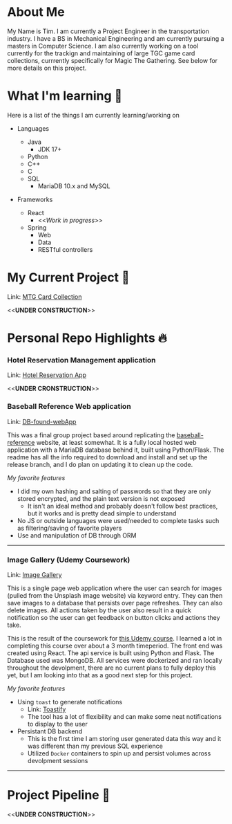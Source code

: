 # About **Me**

My Name is Tim.  I am currently a Project Engineer in the transportation industry.  I have a BS in Mechanical Engineering and am currently pursuing a masters in Computer Science.  I am also currently working on a tool currently for the trackign and maintaining of large TGC game card collections, currrently specifically for Magic The Gathering.  See below for more details on this project.

# What I'm learning 🏫

Here is a list of the things I am currently learning/working on

- Languages
  - Java
    - JDK 17+
  - Python
  - C++
  - C
  - SQL
    - MariaDB 10.x and MySQL

- Frameworks
  - React
    - \<\<*Work in progress*\>\>
  - Spring
    - Web
    - Data
    - RESTful controllers

# My Current Project 🔨

Link: [MTG Card Collection](https://github.com/tkm3d1a/mtg-card-repo)

\<\<**UNDER CONSTRUCTION**>>

# Personal Repo Highlights 🔥

### Hotel Reservation Management application

Link: [Hotel Reservation App](https://github.com/tkm3d1a/HotelReservation)

\<\<**UNDER CRONSTRUCTION**>>

### Baseball Reference Web application
Link: [DB-found-webApp](https://github.com/tkm3d1a/DB-found-webApp)

This was a final group project based around replicating the [baseball-reference](https://www.baseball-reference.com/) website, at least somewhat.  It is a fully local hosted web application with a MariaDB database behind it, built using Python/Flask.  The readme has all the info required to download and install and set up the release branch, and I do plan on updating it to clean up the code.

*My favorite features*

- I did my own hashing and salting of passwords so that they are only stored encrypted, and the plain text version is not exposed
  - It isn't an ideal method and probably doesn't follow best practices, but it works and is pretty dead simple to understand
- No JS or outside languages were used/needed to complete tasks such as filtering/saving of favorite players
- Use and manipulation of DB through ORM

---

### Image Gallery (Udemy Coursework)
Link: [Image Gallery](https://github.com/tkm3d1a/image-gallery-udemy)

This is a single page web application where the user can search for images (pulled from the Unsplash image website) via keyword entry.  They can then save images to a database that persists over page refreshes.  They can also delete images.  All actions taken by the user also result in a quick notification so the user can get feedback on button clicks and actions they take.

This is the result of the coursework for [this Udemy course](https://www.udemy.com/course/full-stack-web-development-bootcamp/). I learned a lot in completing this course over about a 3 month timeperiod.  The front end was created using React.  The api service is built using Python and Flask.  The Database used was MongoDB.  All services were dockerized and ran locally throughout the devolpment, there are no current plans to fully deploy this yet, but I am looking into that as a good next step for this project.

*My favorite features*

- Using `toast` to generate notifications
  - Link: [Toastify](https://fkhadra.github.io/react-toastify/introduction)
  - The tool has a lot of flexibility and can make some neat notifications to display to the user
- Persistant DB backend
  - This is the first time I am storing user generated data this way and it was different than my previous SQL experience
  - Utilized `Docker` containers to spin up and persist volumes across devolpment sessions

---

# Project Pipeline 🔭

\<\<**UNDER CONSTRUCTION**>>
